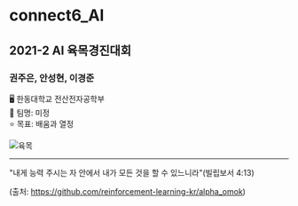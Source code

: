 # connect6_AI
## 2021-2 AI 육목경진대회
### 권주은, 안성현, 이경준
🖥 한동대학교 전산전자공학부  
💎 팀명: 미정  
⭐ 목표: 배움과 열정  

![육목](https://user-images.githubusercontent.com/61014494/125806176-bdc2ebbd-fcb3-4c43-acc3-04f8c3a70d2f.jpeg)

----------
"내게 능력 주시는 자 안에서 내가 모든 것을 할 수 있느니라"(빌립보서 4:13)

(출처: https://github.com/reinforcement-learning-kr/alpha_omok)
